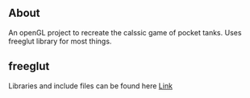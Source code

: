 <h2>About</h2>
An openGL project to recreate the calssic game of pocket tanks. Uses freeglut library for most things.

<h2>freeglut</h2>
Libraries and include files can be found here <a href=http://freeglut.sourceforge.net/>Link</a>
